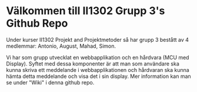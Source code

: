 # Välkommen till II1302 Grupp 3's Github Repo
Under kurser II1302 Projekt and Projektmetoder så har grupp 3 bestått av 4 medlemmar: Antonio, August, Mahad, Simon. 


Vi har som grupp utvecklat en webbapplikation och en hårdvara (MCU med Display). Syftet med dessa komponenter är att man som användare ska kunna skriva ett meddelande i webbapplikationen och hårdvaran ska kunna hämta detta meddelande och visa det i sin display. Mer information kan man se under "Wiki" i denna github repo.
